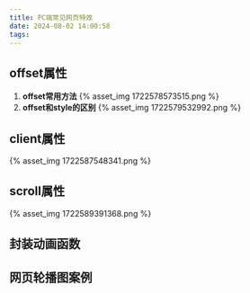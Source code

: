 ```yaml
---
title: PC端常见网页特效
date: 2024-08-02 14:00:58
tags:
---
```

## offset属性

1. **offset常用方法**
   {% asset_img 1722578573515.png %}
2. **offset和style的区别**
   {% asset_img 1722579532992.png %}

## client属性

{% asset_img 1722587548341.png %}

## scroll属性

{% asset_img 1722589391368.png %}

## 封装动画函数

## 网页轮播图案例
